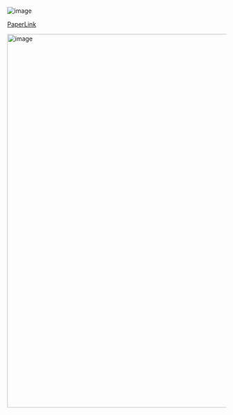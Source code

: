 ![image](https://github.com/netgvarun2012/portfolio/assets/93938450/d6bf87fc-6d52-448a-a0c6-75e63c3a1e3c)

[PaperLink](https://openreview.net/pdf?id=OL5NY-E4Uc)


<img width="857" alt="image" src="https://github.com/netgvarun2012/portfolio/assets/93938450/e2c927b6-6b33-4c55-bb11-f9100cad993d">
